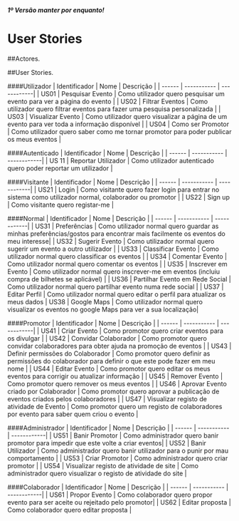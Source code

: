 ##### 1º Versão manter por enquanto! 
# User Stories

##Actores.


##User Stories.


####Utilizador
| Identificador | Nome | Descrição |
| ------ | ----------- | ------------|
| US01   | Pesquisar Evento | Como utilizador quero pesquisar um evento para ver a página do evento | 
| US02   | Filtrar Eventos | Como utilizador quero filtrar eventos para fazer uma pesquisa personalizada |
| US03   | Visualizar Evento | Como utilizador quero visualizar a página de um evento para ver toda a informação disponível |
| US04   | Como ser Promotor | Como utilizador quero saber como me tornar promotor para poder publicar os meus eventos |

####Autenticado
| Identificador | Nome | Descrição |
| ------ | ----------- | ------------|
| US 11  | Reportar Utilizador | Como utilizador autenticado quero poder reportar um utilizador |

####Visitante
| Identificador | Nome | Descrição |
| ------ | ----------- |  ------------|
| US21   | Login | Como visitante quero fazer login para entrar no sistema como utilizador normal, colaborador ou promotor |
| US22   | Sign up | Como visitante quero registar-me |

####Normal
| Identificador | Nome | Descrição |
| ------ | ----------- | ------------|
| US31   | Preferências | Como utilizador normal quero guardar as minhas preferências/gostos para encontrar mais facilmente os eventos do meu interesse| 
| US32   | Sugerir Evento | Como utilizador normal quero  sugerir um evento a outro utilizador |
| US33   | Classificar Evento | Como utilizador normal quero classificar os eventos | 
| US34   | Comentar Evento | Como utilizador normal quero comentar os eventos |
| US35   | Inscrever em Evento | Como utilizador normal quero inscrever-me em eventos (incluiu compra de bilhetes se aplicável) | 
| US36   | Partilhar Evento em Rede Social | Como utilizador normal quero partilhar evento numa rede social |
| US37   | Editar Perfil | Como utilizador normal quero editar o perfil para atualizar os meus dados
| US38   | Google Maps | Como utilizador normal quero visualizar os eventos no google Maps para ver a sua localização|

####Promotor
| Identificador | Nome | Descrição |
| ------ | ----------- | ------------|
| US41   | Criar Evento | Como promotor quero criar eventos para os divulgar | 
| US42   | Convidar Colaborador | Como promotor quero convidar colaboradores para obter ajuda na promoção de eventos |
| US43   | Definir permissões do Colaborador | Como promotor quero definir as permissões do colaborador para definir o que este pode fazer em meu nome | 
| US44   | Editar Evento | Como promotor quero editar os meus eventos para corrigir ou atualizar informação |
| US45   | Remover Evento | Como promotor quero remover os meus eventos | 
| US46   | Aprovar Evento criado por Colaborador | Como promotor quero aprovar a publicação de eventos criados pelos colaboradores |
| US47   | Visualizar registo de atividade de Evento | Como promotor quero um registo de colaboradores por evento para saber quem criou o evento | 

####Administrador
| Identificador | Nome | Descrição |
| ------ | ----------- | ------------|
| US51   | Banir Promotor | Como administrador quero banir promotor para impedir que este volte a criar eventos| 
| US52   | Banir Utilizador | Como administrador quero banir utilizador para o punir por mau comportamento  |
| US53   | Criar Promotor | Como administrador quero criar promotor | 
| US54   | Visualizar registo de atividade de site | Como administrador quero visualizar o registo de atividade do site |

####Colaborador
| Identificador | Nome | Descrição |
| ------ | ----------- | ------------|
| US61   | Propor Evento | Como colaborador quero propor evento para ser aceite ou rejeitado pelo promotor| 
| US62   | Editar proposta | Como colaborador quero editar proposta |
